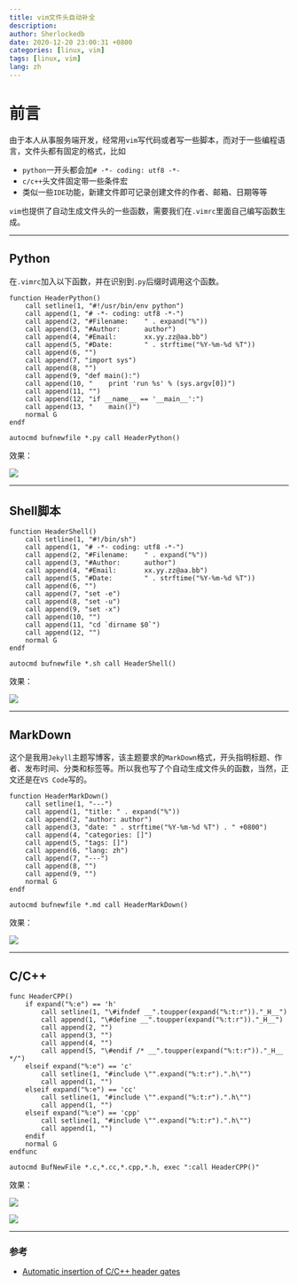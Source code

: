 ```yaml
---
title: vim文件头自动补全
description:
author: Sherlockedb
date: 2020-12-20 23:00:31 +0800
categories: [linux, vim]
tags: [linux, vim]
lang: zh
---
```



# 前言
由于本人从事服务端开发，经常用`vim`写代码或者写一些脚本，而对于一些编程语言，文件头都有固定的格式，比如

+ `python`一开头都会加`# -*- coding: utf8 -*-`
+ `c/c++`头文件固定带一些条件宏
+ 类似一些`IDE`功能，新建文件即可记录创建文件的作者、邮箱、日期等等

`vim`也提供了自动生成文件头的一些函数，需要我们在`.vimrc`里面自己编写函数生成。

---

## Python

在`.vimrc`加入以下函数，并在识别到`.py`后缀时调用这个函数。
```vim
function HeaderPython()
    call setline(1, "#!/usr/bin/env python")
    call append(1, "# -*- coding: utf8 -*-")
    call append(2, "#Filename:    " . expand("%"))
    call append(3, "#Author:      author")
    call append(4, "#Email:       xx.yy.zz@aa.bb")
    call append(5, "#Date:        " . strftime("%Y-%m-%d %T"))
    call append(6, "")
    call append(7, "import sys")
    call append(8, "")
    call append(9, "def main():")
    call append(10, "    print 'run %s' % (sys.argv[0])")
    call append(11, "")
    call append(12, "if __name__ == '__main__':")
    call append(13, "    main()")
    normal G
endf

autocmd bufnewfile *.py call HeaderPython()
```
效果：

![](https://blogs.dns.army/imgbed/blog/20201220230335.png)

--- 

## Shell脚本
```vim
function HeaderShell()
    call setline(1, "#!/bin/sh")
    call append(1, "# -*- coding: utf8 -*-")
    call append(2, "#Filename:    " . expand("%"))
    call append(3, "#Author:      author")
    call append(4, "#Email:       xx.yy.zz@aa.bb")
    call append(5, "#Date:        " . strftime("%Y-%m-%d %T"))
    call append(6, "")
    call append(7, "set -e")
    call append(8, "set -u")
    call append(9, "set -x")
    call append(10, "")
    call append(11, "cd `dirname $0`")
    call append(12, "")
    normal G
endf

autocmd bufnewfile *.sh call HeaderShell()
```

效果：

![](https://blogs.dns.army/imgbed/blog/20201220230408.png)

--- 

## MarkDown
这个是我用`Jekyll`主题写博客，该主题要求的`MarkDown`格式，开头指明标题、作者、发布时间、分类和标签等。所以我也写了个自动生成文件头的函数，当然，正文还是在`VS Code`写的。

```vim
function HeaderMarkDown()
    call setline(1, "---")
    call append(1, "title: " . expand("%"))
    call append(2, "author: author")
    call append(3, "date: " . strftime("%Y-%m-%d %T") . " +0800")
    call append(4, "categories: []")
    call append(5, "tags: []")
    call append(6, "lang: zh")
    call append(7, "---")
    call append(8, "")
    call append(9, "")
    normal G
endf

autocmd bufnewfile *.md call HeaderMarkDown()
```
效果：

![](https://blogs.dns.army/imgbed/blog/20201220230446.png)

--- 

## C/C++

```vim
func HeaderCPP()
    if expand("%:e") == 'h'
        call setline(1, "\#ifndef __".toupper(expand("%:t:r"))."_H__")
        call append(1, "\#define __".toupper(expand("%:t:r"))."_H__")
        call append(2, "")
        call append(3, "")
        call append(4, "")
        call append(5, "\#endif /* __".toupper(expand("%:t:r"))."_H__ */")
    elseif expand("%:e") == 'c'
        call setline(1, "#include \"".expand("%:t:r").".h\"")
        call append(1, "")
    elseif expand("%:e") == 'cc'
        call setline(1, "#include \"".expand("%:t:r").".h\"")
        call append(1, "")
    elseif expand("%:e") == 'cpp'
        call setline(1, "#include \"".expand("%:t:r").".h\"")
        call append(1, "")
    endif
    normal G
endfunc

autocmd BufNewFile *.c,*.cc,*.cpp,*.h, exec ":call HeaderCPP()"
```

效果：

![](https://blogs.dns.army/imgbed/blog/20201220230943.png)

![](https://blogs.dns.army/imgbed/blog/20201220231009.png)

---

### 参考
- [Automatic insertion of C/C++ header gates](https://vim.fandom.com/wiki/Automatic_insertion_of_C/C%2B%2B_header_gates)